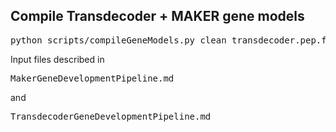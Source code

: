 ## Compile Transdecoder + MAKER gene models
<pre>python scripts/compileGeneModels.py clean_transdecoder.pep.fasta clean_transdecoder.cds.fasta transcripts.fasta.transdecoder.genomeCentric.gff3 all.maker.proteins.fasta all.maker.cds.fasta all.maker.genes.gff3 polishedScaffoldLengths.txt transcripts.gff3 transcripts.fasta.transdecoder.bed 100</pre>

<p>Input files described in <pre>MakerGeneDevelopmentPipeline.md</pre> and <pre>TransdecoderGeneDevelopmentPipeline.md</pre></p>